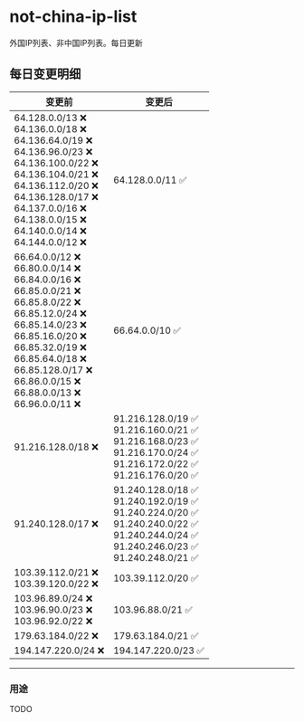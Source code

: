 # not-china-ip-list
外国IP列表、非中国IP列表。每日更新

每日变更明细
--------------------
|  变更前   | 变更后 |
|  ----  | ----  |
|  64.128.0.0/13 :x: <br> 64.136.0.0/18 :x: <br> 64.136.64.0/19 :x: <br> 64.136.96.0/23 :x: <br> 64.136.100.0/22 :x: <br> 64.136.104.0/21 :x: <br> 64.136.112.0/20 :x: <br> 64.136.128.0/17 :x: <br> 64.137.0.0/16 :x: <br> 64.138.0.0/15 :x: <br> 64.140.0.0/14 :x: <br> 64.144.0.0/12 :x: <br> | 64.128.0.0/11 :white_check_mark: | 
|  66.64.0.0/12 :x: <br> 66.80.0.0/14 :x: <br> 66.84.0.0/16 :x: <br> 66.85.0.0/21 :x: <br> 66.85.8.0/22 :x: <br> 66.85.12.0/24 :x: <br> 66.85.14.0/23 :x: <br> 66.85.16.0/20 :x: <br> 66.85.32.0/19 :x: <br> 66.85.64.0/18 :x: <br> 66.85.128.0/17 :x: <br> 66.86.0.0/15 :x: <br> 66.88.0.0/13 :x: <br> 66.96.0.0/11 :x: <br> | 66.64.0.0/10 :white_check_mark: | 
|  91.216.128.0/18 :x:  | 91.216.128.0/19 :white_check_mark: <br> 91.216.160.0/21 :white_check_mark: <br> 91.216.168.0/23 :white_check_mark: <br> 91.216.170.0/24 :white_check_mark: <br> 91.216.172.0/22 :white_check_mark: <br> 91.216.176.0/20 :white_check_mark: <br>  | 
|  91.240.128.0/17 :x:  | 91.240.128.0/18 :white_check_mark: <br> 91.240.192.0/19 :white_check_mark: <br> 91.240.224.0/20 :white_check_mark: <br> 91.240.240.0/22 :white_check_mark: <br> 91.240.244.0/24 :white_check_mark: <br> 91.240.246.0/23 :white_check_mark: <br> 91.240.248.0/21 :white_check_mark: <br>  | 
|  103.39.112.0/21 :x: <br> 103.39.120.0/22 :x: <br> | 103.39.112.0/20 :white_check_mark: | 
|  103.96.89.0/24 :x: <br> 103.96.90.0/23 :x: <br> 103.96.92.0/22 :x: <br> | 103.96.88.0/21 :white_check_mark: | 
|  179.63.184.0/22 :x:  | 179.63.184.0/21 :white_check_mark: | 
|  194.147.220.0/24 :x:  | 194.147.220.0/23 :white_check_mark: | 

--------------------
### 用途
TODO
